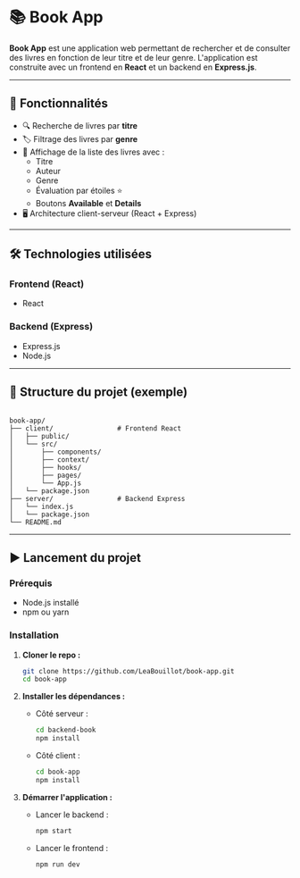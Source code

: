 # 📚 Book App

**Book App** est une application web permettant de rechercher et de consulter des livres en fonction de leur titre et de leur genre. L'application est construite avec un frontend en **React** et un backend en **Express.js**.

---

## 🚀 Fonctionnalités

- 🔍 Recherche de livres par **titre**
- 🏷️ Filtrage des livres par **genre**
- 📖 Affichage de la liste des livres avec :
  - Titre
  - Auteur
  - Genre
  - Évaluation par étoiles ⭐
  - Boutons **Available** et **Details**
- 🖥️ Architecture client-serveur (React + Express)

---

## 🛠️ Technologies utilisées

### Frontend (React)
- React

### Backend (Express)
- Express.js
- Node.js

---

## 📂 Structure du projet (exemple)

```

book-app/
├── client/                # Frontend React
│   ├── public/
│   └── src/
│       ├── components/
│       ├── context/
│       ├── hooks/
│       ├── pages/
│       └── App.js
│   └── package.json
├── server/                # Backend Express
│   └── index.js
│   └── package.json
└── README.md

```

---

## ▶️ Lancement du projet

### Prérequis

- Node.js installé
- npm ou yarn

### Installation

1. **Cloner le repo :**
   ```bash
   git clone https://github.com/LeaBouillot/book-app.git
   cd book-app
   ```

2. **Installer les dépendances :**

   * Côté serveur :

     ```bash
     cd backend-book
     npm install
     ```

   * Côté client :

     ```bash
     cd book-app
     npm install
     ```

3. **Démarrer l'application :**

   * Lancer le backend :

     ```bash
     npm start
     ```

   * Lancer le frontend :

     ```bash
     npm run dev
     ```
